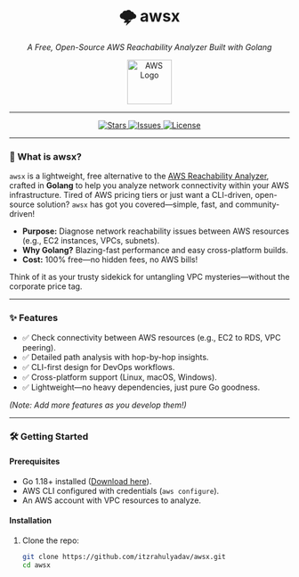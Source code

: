 <div align="center">
  <h1>🌩️ awsx</h1>
  <p><em>A Free, Open-Source AWS Reachability Analyzer Built with Golang</em></p>
  <img src="https://cdn.worldvectorlogo.com/logos/aws-2.svg" width="80" alt="AWS Logo"/>
</div>

---

<div align="center">
  <a href="https://github.com/itzrahulyadav/awsx/stargazers">
    <img src="https://img.shields.io/github/stars/itzrahulyadav/awsx?style=social" alt="Stars"/>
  </a>
  <a href="https://github.com/itzrahulyadav/awsx/issues">
    <img src="https://img.shields.io/github/issues/itzrahulyadav/awsx?style=social" alt="Issues"/>
  </a>
  <a href="https://github.com/itzrahulyadav/awsx/blob/main/LICENSE">
    <img src="https://img.shields.io/github/license/itzrahulyadav/awsx?style=social" alt="License"/>
  </a>
</div>

---

### 🚀 What is awsx?
`awsx` is a lightweight, free alternative to the [AWS Reachability Analyzer](https://docs.aws.amazon.com/vpc/latest/reachability/what-is-reachability-analyzer.html), crafted in **Golang** to help you analyze network connectivity within your AWS infrastructure. Tired of AWS pricing tiers or just want a CLI-driven, open-source solution? `awsx` has got you covered—simple, fast, and community-driven!

- **Purpose:** Diagnose network reachability issues between AWS resources (e.g., EC2 instances, VPCs, subnets).
- **Why Golang?** Blazing-fast performance and easy cross-platform builds.
- **Cost:** 100% free—no hidden fees, no AWS bills!

Think of it as your trusty sidekick for untangling VPC mysteries—without the corporate price tag.

---

### ✨ Features
- ✅ Check connectivity between AWS resources (e.g., EC2 to RDS, VPC peering).
- ✅ Detailed path analysis with hop-by-hop insights.
- ✅ CLI-first design for DevOps workflows.
- ✅ Cross-platform support (Linux, macOS, Windows).
- ✅ Lightweight—no heavy dependencies, just pure Go goodness.

*(Note: Add more features as you develop them!)*

---

### 🛠️ Getting Started
#### Prerequisites
- Go 1.18+ installed ([Download here](https://go.dev/dl/)).
- AWS CLI configured with credentials (`aws configure`).
- An AWS account with VPC resources to analyze.

#### Installation
1. Clone the repo:
   ```bash
   git clone https://github.com/itzrahulyadav/awsx.git
   cd awsx
